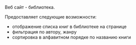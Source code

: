 Веб сайт - библиотека.

Предоставляет следующие возможности:

 * отображение списка книг в библиотеке на странице
 * фильтрация по автору, жанру
 * сортировка в алфавитном порядке по названию книги